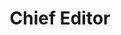 ---
name: Ajay Jajoo
image: "https://4.bp.blogspot.com/-rIjGJMa8DkA/WrP2UbR3LKI/AAAAAAAAAVc/DtgUsTb5eV0pVjJTxY-B1az91tpkLgKwwCLcBGAs/s1600/ajay-jajoo.jpg"
title: Chief Editor
---